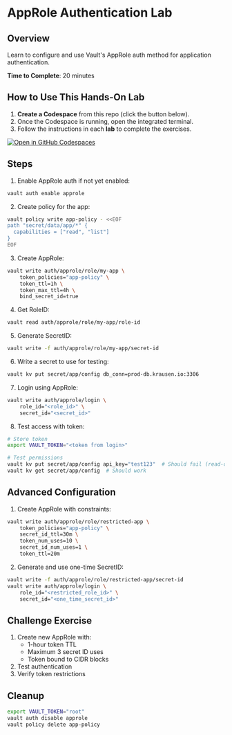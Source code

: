 
# AppRole Authentication Lab

## Overview
Learn to configure and use Vault's AppRole auth method for application authentication.

**Time to Complete**: 20 minutes

## How to Use This Hands-On Lab

1. **Create a Codespace** from this repo (click the button below).  
2. Once the Codespace is running, open the integrated terminal.
3. Follow the instructions in each **lab** to complete the exercises.

[![Open in GitHub Codespaces](https://github.com/codespaces/badge.svg)](https://codespaces.new/btkrausen/vault-codespaces)

## Steps

1. Enable AppRole auth if not yet enabled:
```bash
vault auth enable approle
```

2. Create policy for the app:
```bash
vault policy write app-policy - <<EOF
path "secret/data/app/*" {
  capabilities = ["read", "list"]
}
EOF
```

3. Create AppRole:
```bash
vault write auth/approle/role/my-app \
    token_policies="app-policy" \
    token_ttl=1h \
    token_max_ttl=4h \
    bind_secret_id=true
```

4. Get RoleID:
```bash
vault read auth/approle/role/my-app/role-id
```

5. Generate SecretID:
```bash
vault write -f auth/approle/role/my-app/secret-id
```

6. Write a secret to use for testing:
```bash
vault kv put secret/app/config db_conn=prod-db.krausen.io:3306
```

7. Login using AppRole:
```bash
vault write auth/approle/login \
    role_id="<role_id>" \
    secret_id="<secret_id>"
```

8. Test access with token:
```bash
# Store token
export VAULT_TOKEN="<token from login>"

# Test permissions
vault kv put secret/app/config api_key="test123"  # Should fail (read-only)
vault kv get secret/app/config  # Should work
```

## Advanced Configuration

1. Create AppRole with constraints:
```bash
vault write auth/approle/role/restricted-app \
    token_policies="app-policy" \
    secret_id_ttl=30m \
    token_num_uses=10 \
    secret_id_num_uses=1 \
    token_ttl=20m
```

2. Generate and use one-time SecretID:
```bash
vault write -f auth/approle/role/restricted-app/secret-id
vault write auth/approle/login \
    role_id="<restricted_role_id>" \
    secret_id="<one_time_secret_id>"
```

## Challenge Exercise
1. Create new AppRole with:
   - 1-hour token TTL
   - Maximum 3 secret ID uses
   - Token bound to CIDR blocks
2. Test authentication
3. Verify token restrictions

## Cleanup
```bash
export VAULT_TOKEN="root"
vault auth disable approle
vault policy delete app-policy
```